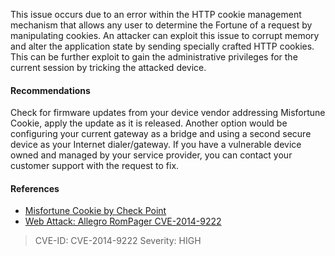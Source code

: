 This issue occurs due to an error within the HTTP cookie management mechanism that allows any user to determine the Fortune of a request by manipulating cookies. An attacker can exploit this issue to corrupt memory and alter the application state by sending specially crafted HTTP cookies. This can be further exploit to gain the administrative privileges for the current session by tricking the attacked device. 

#### Recommendations

Check for firmware updates from your device vendor addressing Misfortune Cookie, apply the update as it is released. Another option would be configuring your current gateway as a bridge and using a second secure device as your Internet dialer/gateway. If you have a vulnerable device owned and managed by your service provider, you can contact your customer support with the request to fix.

#### References

* [Misfortune Cookie by Check Point](http://mis.fortunecook.ie/)
* [Web Attack: Allegro RomPager CVE-2014-9222](https://www.symantec.com/security_response/attacksignatures/detail.jsp?asid=28015)

> CVE-ID: CVE-2014-9222
> Severity: HIGH
